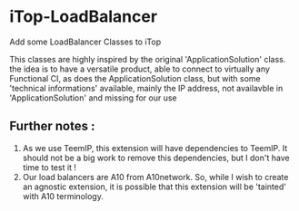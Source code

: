 # iTop-LoadBalancer
Add some LoadBalancer Classes to iTop

This classes are highly inspired by the original 'ApplicationSolution' class. the idea is to have a versatile product, able to connect to virtually any Functional CI, as does the ApplicationSolution class, but with some 'technical informations' available, mainly the IP address, not availavble in 'ApplicationSolution' and missing for our use

## Further notes :

<ol>
	<li>As we use TeemIP, this extension will have dependencies to TeemIP. It should not be a big work to remove this dependencies, but I don't have time to test it !</li>
	<li>Our load balancers are A10 from A10network. So, while I wish to create an agnostic extension, it is possible that this extension will be 'tainted' with A10 terminology.</li>
</ol>
